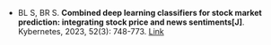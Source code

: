 * BL S, BR S. <b>Combined deep learning classifiers for stock market prediction: integrating stock price and news sentiments[J]</b>. Kybernetes, 2023, 52(3): 748-773. [Link](https://www.emerald.com/insight/content/doi/10.1108/K-06-2021-0457/full/html)
